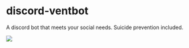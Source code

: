 # discord-ventbot
A discord bot that meets your social needs. Suicide prevention included.

![](https://cdn.discordapp.com/attachments/791856448975405066/955679803636334602/brave_Kz7qq9iRQi.png)